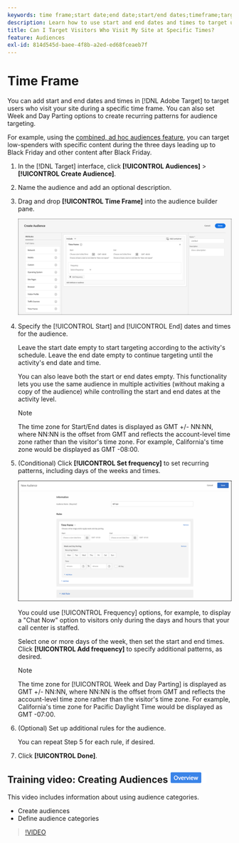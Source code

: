 ```yaml
---
keywords: time frame;start date;end date;start/end dates;timeframe;target schedule;week parting;day parting;parting
description: Learn how to use start and end dates and times to target users who visit your site during a specific time frame.
title: Can I Target Visitors Who Visit My Site at Specific Times?
feature: Audiences
exl-id: 814d545d-baee-4f8b-a2ed-ed68fceaeb7f
---
```

# Time Frame

You can add start and end dates and times in [!DNL Adobe Target] to target users who visit your site during a specific time frame. You can also set Week and Day Parting options to create recurring patterns for audience targeting.

For example, using the [combined, ad hoc audiences feature](/help/main/c-target/combining-multiple-audiences.md#concept_A7386F1EA4394BD2AB72399C225981E5), you can target low-spenders with specific content during the three days leading up to Black Friday and other content after Black Friday.

1. In the [!DNL Target] interface, click **[!UICONTROL Audiences]** > **[!UICONTROL Create Audience]**. 
1. Name the audience and add an optional description. 
1. Drag and drop **[!UICONTROL Time Frame]** into the audience builder pane.

   ![](assets/target_timeframe_dialog.png)

1. Specify the [!UICONTROL Start] and [!UICONTROL End] dates and times for the audience.

   Leave the start date empty to start targeting according to the activity's schedule. Leave the end date empty to continue targeting until the activity's end date and time.

   You can also leave both the start or end dates empty. This functionality lets you use the same audience in multiple activities (without making a copy of the audience) while controlling the start and end dates at the activity level.

   >[!NOTE]
   >
   >The time zone for Start/End dates is displayed as GMT +/- NN:NN, where NN:NN is the offset from GMT and reflects the account-level time zone rather than the visitor's time zone. For example, California's time zone would be displayed as GMT -08:00.

1. (Conditional) Click **[!UICONTROL Set frequency]** to set recurring patterns, including days of the weeks and times.

   ![Week and Day Parting](assets/week_and_day_parting.png)

   You could use [!UICONTROL Frequency] options, for example, to display a "Chat Now" option to visitors only during the days and hours that your call center is staffed.

   Select one or more days of the week, then set the start and end times. Click **[!UICONTROL Add frequency]** to specify additional patterns, as desired.

   >[!NOTE]
   >
   >The time zone for [!UICONTROL Week and Day Parting] is displayed as GMT +/- NN:NN, where NN:NN is the offset from GMT and reflects the account-level time zone rather than the visitor's time zone. For example, California's time zone for Pacific Daylight Time would be displayed as GMT -07:00.

1. (Optional) Set up additional rules for the audience.

   You can repeat Step 5 for each rule, if desired. 

1. Click **[!UICONTROL Done]**.

## Training video: Creating Audiences ![Overview badge](/help/main/assets/overview.png)

This video includes information about using audience categories.

* Create audiences 
* Define audience categories

>[!VIDEO](https://video.tv.adobe.com/v/17392)
